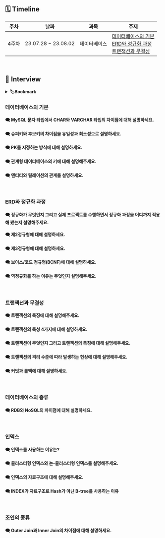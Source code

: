 ## 🗓 Timeline

| 주차  | 날짜                | 과목         | 주제                                                                                                                                                        |
| ----- | ------------------- | ------------ | ----------------------------------------------------------------------------------------------------------------------------------------------------------- |
| 4주차 | 23.07.28 ~ 23.08.02 | 데이터베이스 | [데이터베이스의 기본](./1.%20데이터베이스의%20기본)<br>[ERD와 정규화 과정](./2.%20ERD와%20정규화%20과정)<br>[트랜잭션과 무결성](./3.%20트랜잭션과%20무결성) |

<br>
    
## 📝 Interview

<details>
<summary><b>🏷Bookmark</b></summary>
<div markdown="1">

- [데이터베이스의 기본](#데이터베이스의-기본)
- [ERD와 정규화 과정](#erd와-정규화-과정)
- [트랜잭션과 무결성](#트랜잭션과-무결성)

</div>
</details>

### 데이터베이스의 기본

#### 🗨 MySQL 문자 타입에서 CHAR와 VARCHAR 타입의 차이점에 대해 설명하세요.

#### 🗨 슈퍼키와 후보키의 차이점을 유일성과 최소성으로 설명하세요.
 
#### 🗨 PK를 지정하는 방식에 대해 설명하세요.
 
#### 🗨 관계형 데이터베이스의 키에 대해 설명해주세요.
 
#### 🗨 엔티티와 릴레이션의 관계를 설명하세요.

<br>

### ERD와 정규화 과정

#### 🗨 정규화가 무엇인지 그리고 실제 프로젝트를 수행하면서 정규화 과정을 어디까지 적용해 봤는지 설명해주세요.
 
#### 🗨 제2정규형에 대해 설명하세요.
 
#### 🗨 제3정규형에 대해 설명하세요.
 
#### 🗨 보이스/코드 정규형(BCNF)에 대해 설명하세요.
 
#### 🗨 역정규화를 하는 이유는 무엇인지 설명해주세요.

<br>

### 트랜잭션과 무결성

#### 🗨 트랜잭션의 특징에 대해 설명해주세요.
 
#### 🗨 트랜잭션의 특성 4가지에 대해 설명하세요.
 
#### 🗨 트랜잭션이 무엇인지 그리고 트랜잭션의 특징에 대해 설명해주세요.
 
#### 🗨 트랜잭션의 격리 수준에 따라 발생하는 현상에 대해 설명해주세요.
 
#### 🗨 커밋과 롤백에 대해 설명하세요.

<br>

### 데이터베이스의 종류

#### 🗨 RDB와 NoSQL의 차이점에 대해 설명하세요.

<br>

### 인덱스

#### 🗨 인덱스를 사용하는 이유는?

#### 🗨 클러스터형 인덱스와 논-클러스터형 인덱스를 설명해주세요.

#### 🗨 인덱스의 자료구조에 대해 설명해주세요.

#### 🗨 INDEX가 자료구조로 Hash가 아닌 B-tree를 사용하는 이유

<br>

### 조인의 종류

#### 🗨 Outer Join과 Inner Join의 차이점에 대해 설명하세요.

